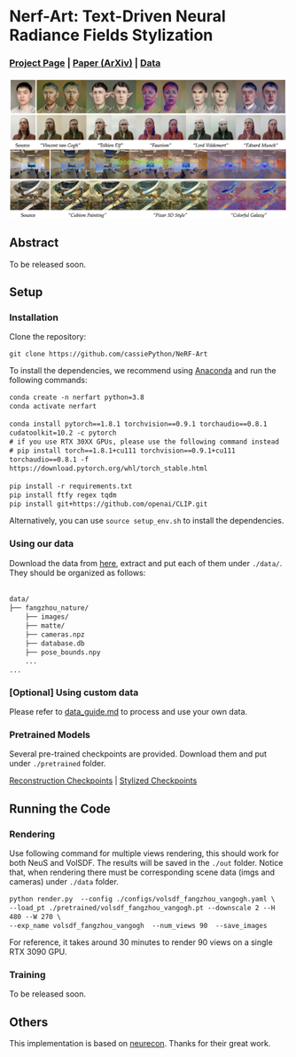 # Nerf-Art: Text-Driven Neural Radiance Fields Stylization

### [Project Page](https://cassiepython.github.io/nerfart/index.html) | [Paper (ArXiv)]() | [Data](https://drive.google.com/drive/folders/12zOhjv4CrUC-z3n4uF-qHNrT7doZcsVA?usp=share_link)

<img src="asset/placeholder.jpg">

## Abstract
To be released soon.
## Setup
### Installation
Clone the repository:
```
git clone https://github.com/cassiePython/NeRF-Art
```

To install the dependencies, we recommend using [Anaconda](https://www.anaconda.com/products/individual) and run the following commands:
```
conda create -n nerfart python=3.8
conda activate nerfart

conda install pytorch==1.8.1 torchvision==0.9.1 torchaudio==0.8.1 cudatoolkit=10.2 -c pytorch
# if you use RTX 30XX GPUs, please use the following command instead
# pip install torch==1.8.1+cu111 torchvision==0.9.1+cu111 torchaudio==0.8.1 -f https://download.pytorch.org/whl/torch_stable.html

pip install -r requirements.txt
pip install ftfy regex tqdm
pip install git+https://github.com/openai/CLIP.git
```
Alternatively, you can use `source setup_env.sh` to install the dependencies.


### Using our data
Download the data from [here](https://drive.google.com/drive/folders/12zOhjv4CrUC-z3n4uF-qHNrT7doZcsVA?usp=share_link), extract and put each of them under `./data/`. They should be organized as follows:
```

data/
├── fangzhou_nature/
    ├── images/
    ├── matte/
    ├── cameras.npz
    ├── database.db
    ├── pose_bounds.npy
    ...
...
```

### [Optional] Using custom data
Please refer to [data_guide.md](./data_guide.md) to process and use your own data.
### Pretrained Models
Several pre-trained checkpoints are provided. Download them and put under `./pretrained` folder.  

[Reconstruction Checkpoints](https://drive.google.com/drive/folders/1ikNT0nxA7uMoezIn75bp7VAIz05UYfYJ?usp=sharing) | [Stylized Checkpoints](https://drive.google.com/drive/folders/14uENGC2grnjoyuKZdS-slQtCmOWduz6u?usp=sharing)



## Running the Code

### Rendering
Use following command for multiple views rendering, this should work for both NeuS and VolSDF. The results will be saved in the `./out` folder. Notice that, when rendering there must be corresponding scene data (imgs and cameras) under `./data` folder.

```
python render.py  --config ./configs/volsdf_fangzhou_vangogh.yaml \
--load_pt ./pretrained/volsdf_fangzhou_vangogh.pt --downscale 2 --H 480 --W 270 \
--exp_name volsdf_fangzhou_vangogh  --num_views 90  --save_images 
```
For reference, it takes around 30 minutes to render 90 views on a single RTX 3090 GPU.


### Training
To be released soon.

## Others
This implementation is based on [neurecon](https://github.com/ventusff/neurecon). Thanks for their great work.
